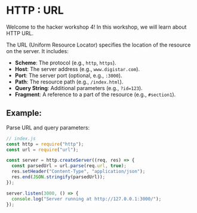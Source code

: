 # HTTP : URL

Welcome to the hacker workshop 4! In this workshop, we will learn about HTTP URL.

The URL (Uniform Resource Locator) specifies the location of the resource on the server. It includes:

- **Scheme**: The protocol (e.g., `http`, `https`).
- **Host**: The server address (e.g., `www.digistar.com`).
- **Port**: The server port (optional, e.g., `:3000`).
- **Path**: The resource path (e.g., `/index.html`).
- **Query String**: Additional parameters (e.g., `?id=123`).
- **Fragment**: A reference to a part of the resource (e.g., `#section1`).

## Example:

Parse URL and query parameters:

```js
// index.js
const http = require("http");
const url = require("url");

const server = http.createServer((req, res) => {
  const parsedUrl = url.parse(req.url, true);
  res.setHeader("Content-Type", "application/json");
  res.end(JSON.stringify(parsedUrl));
});

server.listen(3000, () => {
  console.log("Server running at http://127.0.0.1:3000/");
});
```
